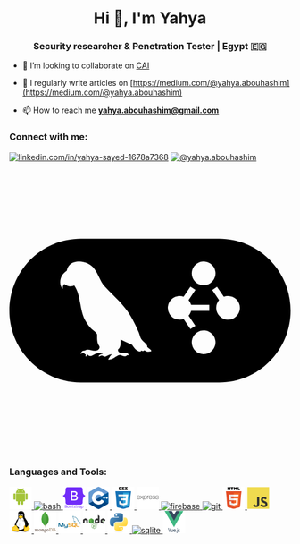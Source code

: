 <h1 align="center">Hi 👋, I'm Yahya</h1>
<h3 align="center">Security researcher & Penetration Tester | Egypt 🇪🇬</h3>

- 👯 I’m looking to collaborate on [CAI](https://github.com/aliasrobotics/cai)

- 📝 I regularly write articles on [https://medium.com/@yahya.abouhashim](https://medium.com/@yahya.abouhashim)

- 📫 How to reach me **yahya.abouhashim@gmail.com**

<h3 align="left">Connect with me:</h3>
<p align="left">
<a href="https://linkedin.com/in/linkedin.com/in/yahya-sayed-1678a7368" target="blank"><img align="center" src="https://raw.githubusercontent.com/rahuldkjain/github-profile-readme-generator/master/src/images/icons/Social/linked-in-alt.svg" alt="linkedin.com/in/yahya-sayed-1678a7368" height="30" width="40" /></a>
<a href="https://medium.com/@yahya.abouhashim" target="blank"><img align="center" src="https://raw.githubusercontent.com/rahuldkjain/github-profile-readme-generator/master/src/images/icons/Social/medium.svg" alt="@yahya.abouhashim" height="30" width="40" /></a>
</p>

<svg role="img" viewBox="0 0 24 24" xmlns="http://www.w3.org/2000/svg"><title>LangGraph</title><path d="M6.099 5.88H17.9C21.264 5.88 24 8.625 24 12s-2.736 6.12-6.099 6.12H6.1C2.736 18.12 0 15.375 0 12s2.736-6.12 6.099-6.12Zm5.419 9.487c.148.156.367.148.561.108h.002c.09-.073-.038-.166-.16-.254-.074-.054-.145-.105-.166-.15.068-.083-.132-.27-.289-.417a1.539 1.539 0 0 1-.15-.151c-.11-.12-.155-.273-.2-.427a1.575 1.575 0 0 0-.11-.297c-.304-.708-.653-1.41-1.143-2.01-.315-.398-.674-.755-1.033-1.112-.232-.23-.463-.46-.683-.701-.226-.234-.362-.521-.499-.81-.114-.24-.228-.482-.396-.693-.507-.75-2.107-.955-2.342.105 0 .033-.01.054-.039.075-.13.095-.245.203-.342.334-.238.332-.274.895.022 1.193l.001-.02c.01-.15.02-.29.139-.399.228.198.576.268.841.12.32.46.422 1.015.525 1.572.085.464.17.93.382 1.341l.014.022c.124.208.25.419.41.6.059.09.178.187.297.284.157.128.314.256.329.366v.146c-.001.29-.002.59.184.83.103.208-.15.418-.352.392a.989.989 0 0 1-.354-.043c-.165-.04-.329-.08-.462-.003-.038.04-.091.042-.145.043-.064.002-.129.004-.167.07a.29.29 0 0 1-.045.066c-.042.051-.087.107-.033.149l.015-.011c.082-.063.16-.123.27-.085-.014.082.039.103.092.125l.027.012a.357.357 0 0 1-.008.057c-.009.046-.017.09.018.13a.605.605 0 0 0 .046-.056c.037-.046.073-.094.139-.11.144.192.289.112.471.012.206-.114.459-.253.81-.056-.135-.007-.255.01-.345.121-.023.025-.042.054-.002.087.207-.135.294-.086.375-.04.06.032.115.063.212.024l.07-.037c.155-.084.314-.17.499-.14-.139.04-.188.127-.242.223-.026.047-.054.097-.094.143-.021.021-.03.046-.007.082.29-.024.4-.098.548-.197.07-.047.15-.1.261-.157.124-.076.248-.028.368.02.13.05.255.1.371-.013.037-.035.083-.035.129-.036.016 0 .033 0 .05-.002-.037-.194-.24-.191-.448-.189-.24.003-.483.005-.475-.295.222-.152.224-.415.226-.665 0-.06 0-.119.005-.176.163.092.336.163.508.234.162.066.323.133.474.215.157.254.404.59.732.568.008-.026.016-.048.026-.074.019.003.039.008.059.014.086.021.178.045.223-.057zm6.429-2.886a1.014 1.014 0 0 0 1.729-.715 1.01 1.01 0 0 0-1.013-1.01c-.126 0-.25.023-.364.068l-.58-.848-.405.278.583.851a1.009 1.009 0 0 0 .05 1.376zm-1.818-2.744a1.014 1.014 0 0 0 1.42-.615 1.008 1.008 0 0 0-.845-1.293 1.015 1.015 0 0 0-1.095.712 1.008 1.008 0 0 0 .52 1.196zm0 5.867a1.015 1.015 0 0 0 1.42-.615 1.008 1.008 0 0 0-.845-1.293 1.015 1.015 0 0 0-1.095.712 1.008 1.008 0 0 0 .52 1.196zm.932-3.586v-.503h-1.55a1.003 1.003 0 0 0-.218-.412l.583-.864-.424-.28-.583.863a1.014 1.014 0 0 0-.333-.06c-.268 0-.525.106-.714.294a1.002 1.002 0 0 0 1.047 1.655l.583.864.42-.281-.579-.864c.104-.119.178-.26.217-.412z"/></svg>

<h3 align="left">Languages and Tools:</h3>
<p align="left"> <a href="https://developer.android.com" target="_blank" rel="noreferrer"> <img src="https://raw.githubusercontent.com/devicons/devicon/master/icons/android/android-original-wordmark.svg" alt="android" width="40" height="40"/> </a> <a href="https://www.gnu.org/software/bash/" target="_blank" rel="noreferrer"> <img src="https://www.vectorlogo.zone/logos/gnu_bash/gnu_bash-icon.svg" alt="bash" width="40" height="40"/> </a> <a href="https://getbootstrap.com" target="_blank" rel="noreferrer"> <img src="https://raw.githubusercontent.com/devicons/devicon/master/icons/bootstrap/bootstrap-plain-wordmark.svg" alt="bootstrap" width="40" height="40"/> </a> <a href="https://www.w3schools.com/cpp/" target="_blank" rel="noreferrer"> <img src="https://raw.githubusercontent.com/devicons/devicon/master/icons/cplusplus/cplusplus-original.svg" alt="cplusplus" width="40" height="40"/> </a> <a href="https://www.w3schools.com/css/" target="_blank" rel="noreferrer"> <img src="https://raw.githubusercontent.com/devicons/devicon/master/icons/css3/css3-original-wordmark.svg" alt="css3" width="40" height="40"/> </a> <a href="https://expressjs.com" target="_blank" rel="noreferrer"> <img src="https://raw.githubusercontent.com/devicons/devicon/master/icons/express/express-original-wordmark.svg" alt="express" width="40" height="40"/> </a> <a href="https://firebase.google.com/" target="_blank" rel="noreferrer"> <img src="https://www.vectorlogo.zone/logos/firebase/firebase-icon.svg" alt="firebase" width="40" height="40"/> </a> <a href="https://git-scm.com/" target="_blank" rel="noreferrer"> <img src="https://www.vectorlogo.zone/logos/git-scm/git-scm-icon.svg" alt="git" width="40" height="40"/> </a> <a href="https://www.w3.org/html/" target="_blank" rel="noreferrer"> <img src="https://raw.githubusercontent.com/devicons/devicon/master/icons/html5/html5-original-wordmark.svg" alt="html5" width="40" height="40"/> </a> <a href="https://developer.mozilla.org/en-US/docs/Web/JavaScript" target="_blank" rel="noreferrer"> <img src="https://raw.githubusercontent.com/devicons/devicon/master/icons/javascript/javascript-original.svg" alt="javascript" width="40" height="40"/> </a> <a href="https://www.linux.org/" target="_blank" rel="noreferrer"> <img src="https://raw.githubusercontent.com/devicons/devicon/master/icons/linux/linux-original.svg" alt="linux" width="40" height="40"/> </a> <a href="https://www.mongodb.com/" target="_blank" rel="noreferrer"> <img src="https://raw.githubusercontent.com/devicons/devicon/master/icons/mongodb/mongodb-original-wordmark.svg" alt="mongodb" width="40" height="40"/> </a> <a href="https://www.mysql.com/" target="_blank" rel="noreferrer"> <img src="https://raw.githubusercontent.com/devicons/devicon/master/icons/mysql/mysql-original-wordmark.svg" alt="mysql" width="40" height="40"/> </a> <a href="https://nodejs.org" target="_blank" rel="noreferrer"> <img src="https://raw.githubusercontent.com/devicons/devicon/master/icons/nodejs/nodejs-original-wordmark.svg" alt="nodejs" width="40" height="40"/> </a> <a href="https://www.python.org" target="_blank" rel="noreferrer"> <img src="https://raw.githubusercontent.com/devicons/devicon/master/icons/python/python-original.svg" alt="python" width="40" height="40"/> </a> <a href="https://www.sqlite.org/" target="_blank" rel="noreferrer"> <img src="https://www.vectorlogo.zone/logos/sqlite/sqlite-icon.svg" alt="sqlite" width="40" height="40"/> </a> <a href="https://vuejs.org/" target="_blank" rel="noreferrer"> <img src="https://raw.githubusercontent.com/devicons/devicon/master/icons/vuejs/vuejs-original-wordmark.svg" alt="vuejs" width="40" height="40"/> </a> </p>
